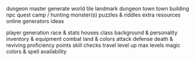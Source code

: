 dungeon master
    generate
        world tile
        landmark
        dungeon
        town
        town building
        npc
        quest
        camp / hunting
        monster(s)
    puzzles & riddles
    extra resources
        online generators
        ideas

player
    generation
        race & stats
        houses
        class
        background & personality
        inventory & equipment
    combat
        land & colors
        attack
        defense
        death & reviving
    proficiency points
    skill checks
    travel
    level up
        max levels
    magic
        colors & spell availability